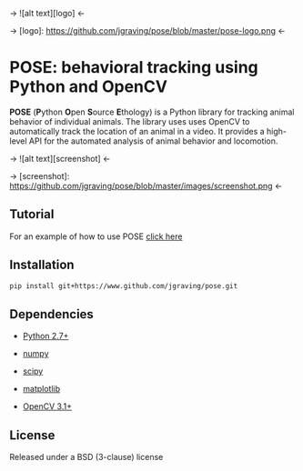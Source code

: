 -> ![alt text][logo] <-

-> [logo]: https://github.com/jgraving/pose/blob/master/pose-logo.png <-

**POSE**: behavioral tracking using Python and OpenCV
=======================================

**POSE** (**P**ython **O**pen **S**ource **E**thology) is a Python library for tracking animal behavior of individual animals. 
The library uses uses OpenCV to automatically track the location of an animal in a video. 
It provides a high-level API for the automated analysis of animal behavior and locomotion.

-> ![alt text][screenshot] <-

-> [screenshot]: https://github.com/jgraving/pose/blob/master/images/screenshot.png <-

Tutorial
------------

For an example of how to use POSE [click here](https://github.com/jgraving/pose/blob/master/example/pose_tracker_example.ipynb)

Installation
------------
```bash
pip install git+https://www.github.com/jgraving/pose.git
```

Dependencies
------------

- [Python 2.7+](http://www.python.org)

- [numpy](http://www.numpy.org/)

- [scipy](http://www.scipy.org/)

- [matplotlib](http://matplotlib.org/)

- [OpenCV 3.1+](http://opencv.org/)


License
------------

Released under a BSD (3-clause) license
